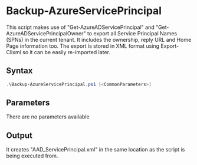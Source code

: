 # Backup-AzureServicePrincipal
This script makes use of "Get-AzureADServicePrincipal" and "Get-AzureADServicePrincipalOwner" to export all Service Principal Names (SPNs) in the current tenant. It includes the ownership, reply URL and Home Page information too. The export is stored in XML format using Export-Clixml so it can be easily re-imported later.

## Syntax
```powershell
.\Backup-AzureServicePrincipal.ps1 [<CommonParameters>]
```

## Parameters
There are no parameters available

## Output
It creates "AAD_ServicePrincipal.xml" in the same location as the script is being executed from.